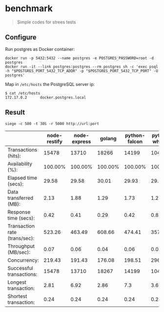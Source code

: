 # benchmark
> Simple codes for strees tests

## Configure

Run postgres as Docker container:

    docker run -p 5432:5432 --name postgres -e POSTGRES_PASSWORD=root -d postgres
    docker run -it --link postgres:postgres --rm postgres sh -c 'exec psql -h "$POSTGRES_PORT_5432_TCP_ADDR" -p "$POSTGRES_PORT_5432_TCP_PORT" -U postgres'

Map in `/etc/hosts` the PostgreSQL server ip:

    $ cat /etc/hosts
    172.17.0.2      docker.postgres.local

## Result

    siege -c 500 -t 30S -r 5000 http://url:port

|                              | node-restify | node-express | golang  | python-falcon | python-wheezy | php-pure |
| ---------------------------- | ------------ | ------------ | ------- | ------------- | ------------- | ---------|
| Transactions (hits):         | 15478        | 13710        | 18266   | 14199         | 10471         | 8850     |
| Availability (%):            | 100.00%      | 100.00%      | 100.00% | 100.00%       | 100.00%       | 100.00%  |
| Elapsed time (secs):         | 29.58        | 29.58        | 30.01   | 29.93         | 29.33         | 29.06    |
| Data transferred (MB):       | 2.13         | 1.88         | 1.29    | 1.73          | 1.28          | 1.2      |
| Response time (secs):        | 0.42         | 0.41         | 0.29    | 0.42          | 0.83          | 0.67     |
| Transaction rate (trans/sec):| 523.26       | 463.49       | 608.66  | 474.41        | 357.01        | 304.54   |
| Throughput (MB/sec):         | 0.07         | 0.06         | 0.04    | 0.06          | 0.04          | 0.04     |
| Concurrency:                 | 219.43       | 191.43       | 176.08  | 198.51        | 296.12        | 202.53   |
| Successful transactions:     | 15478        | 13710        | 18267   | 14199         | 10471         | 8850     |
| Longest transaction:         | 2.81         | 6.92         | 2.86    | 7.3           | 3.62          | 21.28    |
| Shortest transaction:        | 0.24         | 0.24         | 0.24    | 0.24          | 0.26          | 0.24     |

